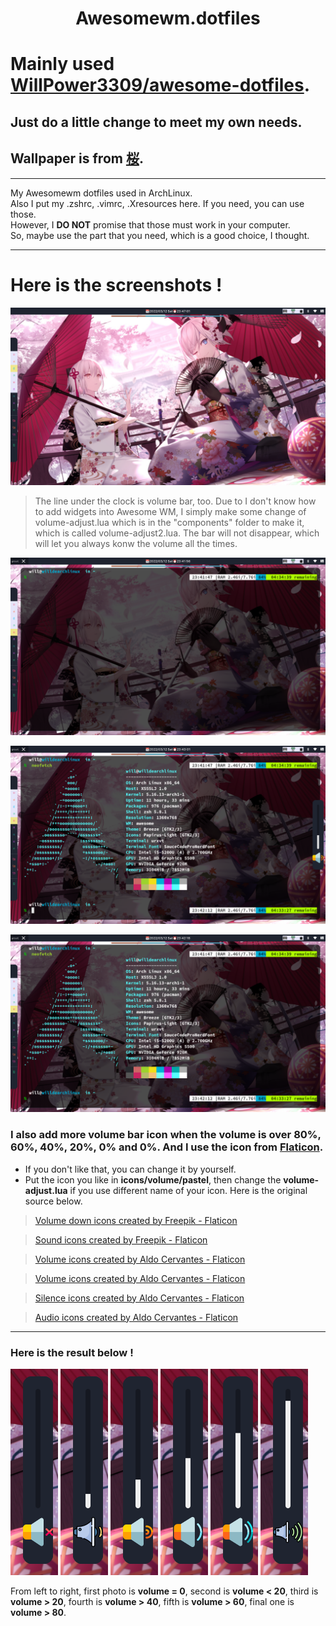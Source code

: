 <div align="center">
    <h1>Awesomewm.dotfiles</h1>
</div>

# Mainly used [WillPower3309/awesome-dotfiles](https://github.com/WillPower3309/awesome-dotfiles).

## Just do a little change to meet my own needs.
## Wallpaper is from [桜](https://www.pixiv.net/en/artworks/80518034).
---

My Awesomewm dotfiles used in ArchLinux. 
</br>Also I put my .zshrc, .vimrc, .Xresources here. If you need, you can use those. 
</br>However, I **DO NOT** promise that those must work in your computer. 
</br>So, maybe use the part that you need, which is a good choice, I thought.

---

# Here is the screenshots !

![](/screenshot/showdesktop.png)

> The line under the clock is volume bar, too. Due to I don't know how to add widgets into Awesome WM, I simply make some change of volume-adjust.lua which is in the "components" folder to make it, which is called volume-adjust2.lua. The bar will not disappear, which will let you always konw the volume all the times.

![](/screenshot/showurxvt.png)

![](/screenshot/soundchange.png)

![](/screenshot/neofetch.png)

### I also add more volume bar icon when the volume is over 80%, 60%, 40%, 20%, 0% and 0%. And I use the icon from [Flaticon](https://www.flaticon.com/).
- If you don't like that, you can change it by yourself.
- Put the icon you like in **icons/volume/pastel**, then change the **volume-adjust.lua** if you use different name of your icon. Here is the original source below.
> <a href="https://www.flaticon.com/free-icons/volume-down" title="volume down icons">Volume down icons created by Freepik - Flaticon</a>

> <a href="https://www.flaticon.com/free-icons/sound" title="sound icons">Sound icons created by Freepik - Flaticon</a>

> <a href="https://www.flaticon.com/free-icons/volume" title="volume icons">Volume icons created by Aldo Cervantes - Flaticon</a>

> <a href="https://www.flaticon.com/free-icons/volume" title="volume icons">Volume icons created by Aldo Cervantes - Flaticon</a>

> <a href="https://www.flaticon.com/free-icons/silence" title="silence icons">Silence icons created by Aldo Cervantes - Flaticon</a>

> <a href="https://www.flaticon.com/free-icons/audio" title="audio icons">Audio icons created by Aldo Cervantes - Flaticon</a>
---
### Here is the result below ! 

![volume = 0](/screenshot/0.png) 
![volume < 20](/screenshot/0-20.png)
![volume > 20](/screenshot/20.png)
![volume > 40](/screenshot/40.png)
![volume > 60](/screenshot/60.png)
![volume > 80](/screenshot/80.png)

From left to right, first photo is **volume = 0**, second is **volume < 20**, third is **volume > 20**, fourth is **volume > 40**, fifth is **volume > 60**, final one is **volume > 80**. 
